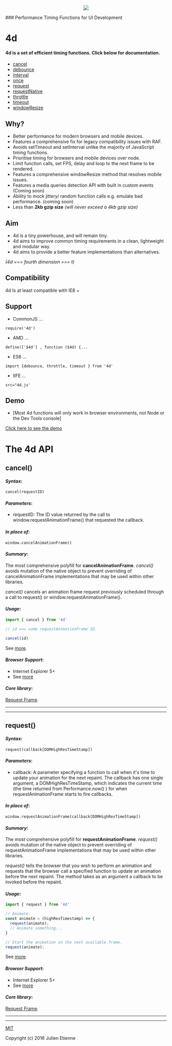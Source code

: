 
<p align="center">
<img style="text-align: center;" src="http://imageshack.com/a/img922/4690/kapZA1.png">
</p>
### Performance Timing Functions for UI Development

# 4d

#### 4d is a set of efficient timing functions. Click below for documentation.

- [cancel](https://github.com/envidia/4d/#cancel)
- [debounce](https://github.com/julienetie/volve/blob/master/README.md)
- [interval](https://github.com/julienetie/set-animation-interval/blob/master/README.md)
- [once](https://github.com/julienetie/run-once/blob/master/README.md)
- [request](https://github.com/envidia/4d/#request)
- [requestNative](https://github.com/julienetie/request-frame/blob/master/README.md)
- [throttle](https://github.com/julienetie/volve/blob/master/README.md)
- [timeout](https://github.com/julienetie/set-animation-frame)
- [windowResize](https://github.com/julienetie/resizilla/blob/master/README.md)

## Why?
- Better performance for modern browsers and mobile devices.
- Features a comprehensive fix for legacy compatibility issues with RAF.
- Avoids setTimeout and setInterval unlike the majority of JavaScript timing functions.
- Prioritise timing for browsers and mobile devices over node.
- Limit function calls, set FPS, delay and loop to the next frame to be rendered.
- Features a comprehensive windowResize method that resolves mobile issues.
- Features a media queries detection API with built in custom events (Coming soon)
- Ability to mock jittery/ random function calls e.g. emulate bad performance. (coming soon)
- Less than **2kb gzip size** _(will never exceed a 4kb gzip size)_



## Aim
- 4d is a tiny powerhouse, and will remain tiny.
- 4d aims to improve common timing requirements in a clean, lightweight and modular way.
- 4d aims to provide a better feature implementations than alternatives.

_(4d === fourth dimension === t)_

## Compatibility
4d Is at least compatible with IE8 +



## Support
- CommonJS ... 

`require('4d')`

- AMD ... 

`define(['$4d'] , function ($4d) {...`

- ES6 ... 

`import {debounce, throttle, timeout } from '4d'`

- IIFE ... 

`src="4d.js'`

## Demo
- [Most 4d functions will only work in browser environments, not Node or the Dev Tools console]

[Click here to see the demo]()

# The 4d API

## cancel()

#### _Syntax_:
`cancel(requestID)`

#### _Parameters_:
- requestID: The ID value returned by the call to window.requestAnimationFrame() that requested the callback.

#### _In place of_:
`window.cancelAnimationFrame()`

#### _Summary_:
The most comprehensive polyfill for **cancelAnimationFrame**. _cancel()_ avoids mutation of the native object to prevent overriding of cancelAnimationFrame implementations that may be used within other libraries.

_cancel()_ cancels an animation frame request previously scheduled through a call to request() or window.requestAnimationFrame().



#### _Usage_:

```javascript
import { cancel } from '4d'

// id === some requestAnimationFrame ID.

cancel(id)
```
See [more](https://github.com/julienetie/request-frame).  

#### _Browser Support_: 
- Internet Explorer 5+
- See [more](https://github.com/julienetie/request-frame#browsers-tested--passing)

#### _Core library_:
[Request Frame](https://github.com/julienetie/request-frame).

_______________
_______________

## request()

#### _Syntax_:
`request(callback[DOMHighResTimeStamp])`

#### _Parameters_:
- callback: A parameter specifying a function to call when it's time to update your animation for the next repaint. The callback has one single argument, a DOMHighResTimeStamp, which indicates the current time (the time returned from Performance.now() ) for when requestAnimationFrame starts to fire callbacks.

#### _In place of_:
`window.requestAnimationFrame(callback[DOMHighResTimeStamp])`

#### _Summary_:
The most comprehensive polyfill for **requestAnimationFrame**. _request()_ avoids mutation of the native object to prevent overriding of requestAnimationFrame implementations that may be used within other libraries.

_request()_ tells the browser that you wish to perform an animation and requests that the browser call a specified function to update an animation before the next repaint. The method takes as an argument a callback to be invoked before the repaint.

#### _Usage_:

```javascript
import { request } from '4d'

// Animate.
const animate = (highResTimestamp) => {
  request(animate);
  // Animate something...
}

// Start the animation on the next available frame.
request(animate);
```

See [more](https://github.com/julienetie/request-frame).  

#### _Browser Support_: 
- Internet Explorer 5+
- See [more](https://github.com/julienetie/request-frame#browsers-tested--passing)

#### _Core library_:
[Request Frame](https://github.com/julienetie/request-frame).

_______________
_______________

[MIT](https://github.com/envidia/4d/blob/master/LICENSE)

Copyright (c) 2016 Julien Etienne
